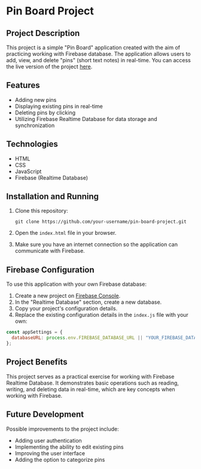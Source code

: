 # Pin Board Project

## Project Description

This project is a simple "Pin Board" application created with the aim of practicing working with Firebase database. The application allows users to add, view, and delete "pins" (short text notes) in real-time.
You can access the live version of the project [here](https://nastenka.netlify.app/).

## Features

- Adding new pins
- Displaying existing pins in real-time
- Deleting pins by clicking
- Utilizing Firebase Realtime Database for data storage and synchronization

## Technologies

- HTML
- CSS
- JavaScript
- Firebase (Realtime Database)

## Installation and Running

1. Clone this repository:
   ```
   git clone https://github.com/your-username/pin-board-project.git
   ```

2. Open the `index.html` file in your browser.

3. Make sure you have an internet connection so the application can communicate with Firebase.

## Firebase Configuration

To use this application with your own Firebase database:

1. Create a new project on [Firebase Console](https://console.firebase.google.com/).
2. In the "Realtime Database" section, create a new database.
3. Copy your project's configuration details.
4. Replace the existing configuration details in the `index.js` file with your own:

```javascript
const appSettings = {
  databaseURL: process.env.FIREBASE_DATABASE_URL || "YOUR_FIREBASE_DATABASE_URL",
};
```

## Project Benefits

This project serves as a practical exercise for working with Firebase Realtime Database. It demonstrates basic operations such as reading, writing, and deleting data in real-time, which are key concepts when working with Firebase.

## Future Development

Possible improvements to the project include:
- Adding user authentication
- Implementing the ability to edit existing pins
- Improving the user interface
- Adding the option to categorize pins
  
